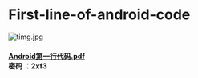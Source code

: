 # First-line-of-android-code


![timg.jpg](https://upload-images.jianshu.io/upload_images/9140378-283fe6aac2a09b2a.jpg?imageMogr2/auto-orient/strip%7CimageView2/2/w/240)
#### [Android第一行代码.pdf](https://pan.baidu.com/s/1gr4SrfHNlkMflTb7ww4cNA)<br>  密码 ：2xf3



